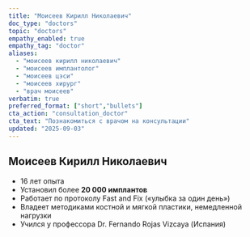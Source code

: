 ```yaml
---
title: "Моисеев Кирилл Николаевич"
doc_type: "doctors"
topic: "doctors"
empathy_enabled: true
empathy_tag: "doctor"
aliases:
  - "моисеев кирилл николаевич"
  - "моисеев имплантолог"
  - "моисеев цэси"
  - "моисеев хирург"
  - "врач моисеев"
verbatim: true
preferred_format: ["short","bullets"]
cta_action: "consultation_doctor"
cta_text: "Познакомиться с врачом на консультации"
updated: "2025-09-03"
---
```


## Моисеев Кирилл Николаевич
<!-- aliases: [моисеев кирилл николаевич, моисеев имплантолог, моисеев цэси, моисеев хирург, врач моисеев] -->
- 16 лет опыта  
- Установил более **20 000 имплантов**  
- Работает по протоколу Fast and Fix («улыбка за один день»)  
- Владеет методиками костной и мягкой пластики, немедленной нагрузки  
- Учился у профессора Dr. Fernando Rojas Vizcaya (Испания)  
